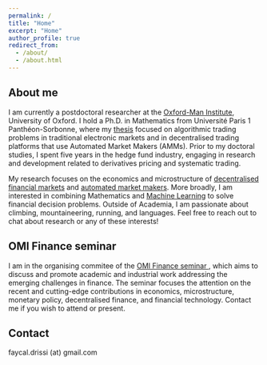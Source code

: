 ```yaml
---
permalink: /
title: "Home"
excerpt: "Home"
author_profile: true
redirect_from: 
  - /about/
  - /about.html
---
```


## About me
I am currently a postdoctoral researcher at the [Oxford-Man Institute](https://oxford-man.ox.ac.uk/), University of Oxford.  I hold a Ph.D. in Mathematics from Université Paris 1 Panthéon-Sorbonne, where my [thesis](https://papers.ssrn.com/sol3/papers.cfm?abstract_id=4424010) focused on algorithmic trading problems in traditional electronic markets and in decentralised trading platforms that use Automated Market Makers (AMMs). Prior to my doctoral studies, I spent five years in the hedge fund industry, engaging in research and development related to derivatives pricing and systematic trading.

My research focuses on the economics and microstructure of <u>decentralised financial markets</u> and <u>automated market makers</u>. More broadly, I am interested in combining Mathematics and <u>Machine Learning</u> to solve financial decision problems. Outside of Academia, I am passionate about climbing, mountaineering, running, and languages. Feel free to reach out to chat about research or any of these interests!

## OMI Finance seminar
I am in the organising commitee of the [OMI Finance seminar ](https://oxford-man.ox.ac.uk/omifinanceseminar/), which aims to discuss and promote academic and industrial work addressing the emerging challenges in finance. The seminar focuses the attention on the recent and cutting-edge contributions in economics, microstructure, monetary policy, decentralised finance, and financial technology. Contact me if you wish to attend or present.

## Contact
faycal.drissi (at) gmail.com